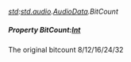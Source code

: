 _[std](../../modules/std/std-module.md):[std.audio](../../modules/std/std-audio.md).[AudioData](../../modules/std/std-audio-audiodata.md).BitCount_
##### Property BitCount:[Int](../../modules/wonkey/wonkey-types-int.md)
The original bitcount 8/12/16/24/32
